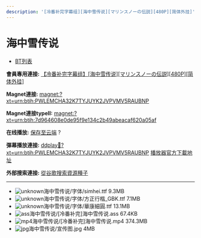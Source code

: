 ```yaml
---
description: '[冷番补完字幕组][海中雪传说][マリンスノーの伝説][480P][简体外挂]'
---
```


# 海中雪传说

* [BT列表](https://share.dmhy.org/topics/view/470792_480P.html#tabs-1)

**會員專用連接:** [【冷番补完字幕组】\[海中雪传说\]\[マリンスノーの伝説\]\[480P\]\[简体外挂\]](https://dl.dmhy.org/2017/09/20/7d964608e0de95f9e134c2b49abeacaf620a05af.torrent)

**Magnet連接:** [magnet:?xt=urn:btih:PWLEMCHA32K7TYJUYK2JVPVMV5RAUBNP](https://magnet/?xt=urn:btih:PWLEMCHA32K7TYJUYK2JVPVMV5RAUBNP\&dn=\&tr=http%3A%2F%2F104.238.198.186%3A8000%2Fannounce\&tr=udp%3A%2F%2F104.238.198.186%3A8000%2Fannounce\&tr=http%3A%2F%2Ftracker.openbittorrent.com%3A80%2Fannounce\&tr=http%3A%2F%2Ftracker.publicbt.com%3A80%2Fannounce\&tr=http%3A%2F%2Ftracker.prq.to%2Fannounce\&tr=http%3A%2F%2Fopen.acgtracker.com%3A1096%2Fannounce\&tr=http%3A%2F%2Ftr.bangumi.moe%3A6969%2Fannounce\&tr=https%3A%2F%2Ft-115.rhcloud.com%2Fonly_for_ylbud\&tr=http%3A%2F%2Fbtfile.sdo.com%3A6961%2Fannounce\&tr=http%3A%2F%2Fexodus.desync.com%3A6969%2Fannounce\&tr=https%3A%2F%2Ftr.bangumi.moe%3A9696%2Fannounce\&tr=http%3A%2F%2F121.14.98.151%3A9090%2Fannounce\&tr=http%3A%2F%2F173.254.204.71%3A1096%2Fannounce\&tr=http%3A%2F%2F188.190.120.74%3A80%2Fannounce\&tr=http%3A%2F%2F94.228.192.98%2Fannounce\&tr=http%3A%2F%2F95.68.246.30%3A80%2Fannounce\&tr=http%3A%2F%2Fanisaishuu.de%3A2710%2Fannounce)

**Magnet連接typeII:** [magnet:?xt=urn:btih:7d964608e0de95f9e134c2b49abeacaf620a05af](https://magnet/?xt=urn:btih:7d964608e0de95f9e134c2b49abeacaf620a05af)

**在线播放:** [保存至云端](https://mypikpak.com/drive/url-checker?url=magnet:?xt=urn:btih:7d964608e0de95f9e134c2b49abeacaf620a05af) ?

**彈幕播放連接:** [ddplay:magnet:?xt=urn:btih:PWLEMCHA32K7TYJUYK2JVPVMV5RAUBNP](ddplay:magnet:?xt=urn:btih:PWLEMCHA32K7TYJUYK2JVPVMV5RAUBNP\&dn=\&tr=http%3A%2F%2F104.238.198.186%3A8000%2Fannounce\&tr=udp%3A%2F%2F104.238.198.186%3A8000%2Fannounce\&tr=http%3A%2F%2Ftracker.openbittorrent.com%3A80%2Fannounce\&tr=http%3A%2F%2Ftracker.publicbt.com%3A80%2Fannounce\&tr=http%3A%2F%2Ftracker.prq.to%2Fannounce\&tr=http%3A%2F%2Fopen.acgtracker.com%3A1096%2Fannounce\&tr=http%3A%2F%2Ftr.bangumi.moe%3A6969%2Fannounce\&tr=https%3A%2F%2Ft-115.rhcloud.com%2Fonly_for_ylbud\&tr=http%3A%2F%2Fbtfile.sdo.com%3A6961%2Fannounce\&tr=http%3A%2F%2Fexodus.desync.com%3A6969%2Fannounce\&tr=https%3A%2F%2Ftr.bangumi.moe%3A9696%2Fannounce\&tr=http%3A%2F%2F121.14.98.151%3A9090%2Fannounce\&tr=http%3A%2F%2F173.254.204.71%3A1096%2Fannounce\&tr=http%3A%2F%2F188.190.120.74%3A80%2Fannounce\&tr=http%3A%2F%2F94.228.192.98%2Fannounce\&tr=http%3A%2F%2F95.68.246.30%3A80%2Fannounce\&tr=http%3A%2F%2Fanisaishuu.de%3A2710%2Fannounce) [播放器官方下載地址](http://www.dandanplay.com/?from=dmhy)

**外部搜索連接:** [從谷歌搜索資源種子](https://www.google.com/search?oe=utf-8\&q=7d964608e0de95f9e134c2b49abeacaf620a05af)

***

* ![unknown](https://share.dmhy.org/images/icon/unknown.gif)海中雪传说/字体/simhei.ttf 9.3MB
* ![unknown](https://share.dmhy.org/images/icon/unknown.gif)海中雪传说/字体/方正行楷\_GBK.ttf 7.1MB
* ![unknown](https://share.dmhy.org/images/icon/unknown.gif)海中雪传说/字体/華康細圓.ttf 13.1MB
* ![ass](https://share.dmhy.org/images/icon/ass.gif)海中雪传说/\[冷番补完]海中雪传说.ass 67.4KB
* ![mp4](https://share.dmhy.org/images/icon/mp4.gif)海中雪传说/\[冷番补完]海中雪传说.mp4 374.3MB
* ![jpg](https://share.dmhy.org/images/icon/jpg.gif)海中雪传说/宣传图.jpg 4MB
